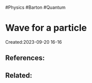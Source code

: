 #Physics #Barton #Quantum 
# Wave for a particle
Created:2023-09-20 16-16





## References:

## Related:
